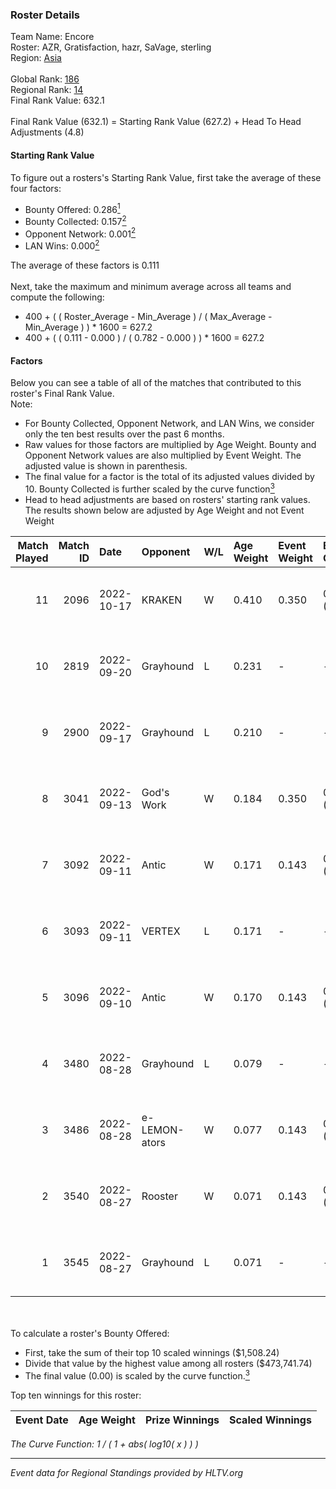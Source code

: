 ### Roster Details<br />
Team Name: Encore<br />
Roster: AZR, Gratisfaction, hazr, SaVage, sterling<br />
Region: [Asia]( ../standings_asia.md)<br />
<br />
Global Rank: [186](../standings_global.md)<br />
Regional Rank: [14]( ../standings_asia.md)<br />
Final Rank Value:  632.1<br />
<br />
Final Rank Value (632.1) = Starting Rank Value (627.2) + Head To Head Adjustments (4.8)<br />

#### Starting Rank Value<br />
To figure out a rosters's Starting Rank Value, first take the average of these four factors:<br />
- Bounty Offered: 0.286[<sup>1</sup>](#table2)
- Bounty Collected: 0.157[<sup>2</sup>](#table1)
- Opponent Network: 0.001[<sup>2</sup>](#table1)
- LAN Wins: 0.000[<sup>2</sup>](#table1)

The average of these factors is 0.111<br />
<br />
Next, take the maximum and minimum average across all teams and compute the following:<br />
- 400 + ( ( Roster_Average - Min_Average ) / ( Max_Average - Min_Average ) ) * 1600 = 627.2
- 400 + ( ( 0.111 - 0.000 ) / ( 0.782 - 0.000 ) ) * 1600 = 627.2


#### Factors<br />
Below you can see a table of all of the matches that contributed to this roster's Final Rank Value.<br />
Note:<br />

- For Bounty Collected, Opponent Network, and LAN Wins, we consider only the ten best results over the past 6 months.
- Raw values for those factors are multiplied by Age Weight. Bounty and Opponent Network values are also multiplied by Event Weight. The adjusted value is shown in parenthesis.
- The final value for a factor is the total of its adjusted values divided by 10. Bounty Collected is further scaled by the curve function[<sup>3</sup>](#curveFunction)
- Head to head adjustments are based on rosters' starting rank values. The results shown below are adjusted by Age Weight and not Event Weight
<span id="table1"></span><br />


| Match Played | Match ID | Date       | Opponent      | W/L | Age Weight | Event Weight | Bounty Collected | Opponent Network | LAN Wins  | H2H Adj. | Roster                                     |
| -: | -: | :- | :- | :- | :- | :- | :- | :- | :- | -: | :- |
|           11 |     2096 | 2022-10-17 | KRAKEN        | W   | 0.410      | 0.350        | 0.000 (0.000)    | 0.011 (0.002)    | 0 (0.000) |     2.83 | AZR, Gratisfaction, hazr, SaVage, sterling |
|           10 |     2819 | 2022-09-20 | Grayhound     | L   | 0.231      | -            | -                | -                | -         |    -1.80 | AZR, Gratisfaction, hazr, SaVage, sterling |
|            9 |     2900 | 2022-09-17 | Grayhound     | L   | 0.210      | -            | -                | -                | -         |    -1.64 | AZR, Gratisfaction, hazr, SaVage, sterling |
|            8 |     3041 | 2022-09-13 | God's Work    | W   | 0.184      | 0.350        | 0.000 (0.000)    | 0.097 (0.006)    | 0 (0.000) |     1.77 | AZR, Gratisfaction, hazr, SaVage, sterling |
|            7 |     3092 | 2022-09-11 | Antic         | W   | 0.171      | 0.143        | 0.001 (0.000)    | 0.088 (0.002)    | 0 (0.000) |     2.56 | AZR, Gratisfaction, hazr, SaVage, sterling |
|            6 |     3093 | 2022-09-11 | VERTEX        | L   | 0.171      | -            | -                | -                | -         |    -2.02 | AZR, Gratisfaction, hazr, SaVage, sterling |
|            5 |     3096 | 2022-09-10 | Antic         | W   | 0.170      | 0.143        | 0.001 (0.000)    | 0.088 (0.002)    | 0 (0.000) |     2.55 | AZR, Gratisfaction, hazr, SaVage, sterling |
|            4 |     3480 | 2022-08-28 | Grayhound     | L   | 0.079      | -            | -                | -                | -         |    -0.60 | AZR, Gratisfaction, hazr, SaVage, sterling |
|            3 |     3486 | 2022-08-28 | e-LEMON-ators | W   | 0.077      | 0.143        | 0.001 (0.000)    | 0.121 (0.001)    | 0 (0.000) |     1.21 | AZR, Gratisfaction, hazr, SaVage, sterling |
|            2 |     3540 | 2022-08-27 | Rooster       | W   | 0.071      | 0.143        | 0.000 (0.000)    | 0.000 (0.000)    | 0 (0.000) |     0.49 | AZR, Gratisfaction, hazr, SaVage, sterling |
|            1 |     3545 | 2022-08-27 | Grayhound     | L   | 0.071      | -            | -                | -                | -         |    -0.54 | AZR, Gratisfaction, hazr, SaVage, sterling |

<br />
<span id="table2"></span><br />
To calculate a roster's Bounty Offered:<br />

- First, take the sum of their top 10 scaled winnings ($1,508.24)
- Divide that value by the highest value among all rosters ($473,741.74)
- The final value (0.00) is scaled by the curve function.[<sup>3</sup>](#curveFunction)

Top ten winnings for this roster:<br />

| Event Date | Age Weight | Prize Winnings | Scaled Winnings |
| :- | -: | :- | :- |


<span id="curveFunction"></span>_The Curve Function: 1 / ( 1 + abs( log10( x ) ) )_<br />

---
_Event data for Regional Standings provided by HLTV.org_<br />
